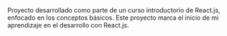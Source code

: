 Proyecto desarrollado como parte de un curso introductorio de React.js, enfocado en los conceptos básicos. Este proyecto marca el inicio de mi aprendizaje en el desarrollo con React.js.